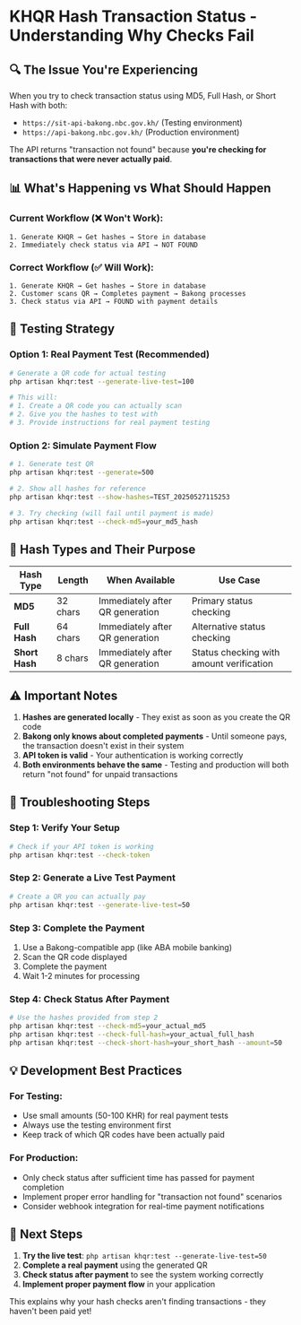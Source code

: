 # KHQR Hash Transaction Status - Understanding Why Checks Fail

## 🔍 The Issue You're Experiencing

When you try to check transaction status using MD5, Full Hash, or Short Hash with both:
- `https://sit-api-bakong.nbc.gov.kh/` (Testing environment)
- `https://api-bakong.nbc.gov.kh/` (Production environment)

The API returns "transaction not found" because **you're checking for transactions that were never actually paid**.

## 📊 What's Happening vs What Should Happen

### Current Workflow (❌ Won't Work):
```
1. Generate KHQR → Get hashes → Store in database
2. Immediately check status via API → NOT FOUND
```

### Correct Workflow (✅ Will Work):
```
1. Generate KHQR → Get hashes → Store in database
2. Customer scans QR → Completes payment → Bakong processes
3. Check status via API → FOUND with payment details
```

## 🧪 Testing Strategy

### Option 1: Real Payment Test (Recommended)
```bash
# Generate a QR code for actual testing
php artisan khqr:test --generate-live-test=100

# This will:
# 1. Create a QR code you can actually scan
# 2. Give you the hashes to test with
# 3. Provide instructions for real payment testing
```

### Option 2: Simulate Payment Flow
```bash
# 1. Generate test QR
php artisan khqr:test --generate=500

# 2. Show all hashes for reference
php artisan khqr:test --show-hashes=TEST_20250527115253

# 3. Try checking (will fail until payment is made)
php artisan khqr:test --check-md5=your_md5_hash
```

## 🔄 Hash Types and Their Purpose

| Hash Type | Length | When Available | Use Case |
|-----------|--------|----------------|----------|
| **MD5** | 32 chars | Immediately after QR generation | Primary status checking |
| **Full Hash** | 64 chars | Immediately after QR generation | Alternative status checking |
| **Short Hash** | 8 chars | Immediately after QR generation | Status checking with amount verification |

## ⚠️ Important Notes

1. **Hashes are generated locally** - They exist as soon as you create the QR code
2. **Bakong only knows about completed payments** - Until someone pays, the transaction doesn't exist in their system
3. **API token is valid** - Your authentication is working correctly
4. **Both environments behave the same** - Testing and production will both return "not found" for unpaid transactions

## 🔧 Troubleshooting Steps

### Step 1: Verify Your Setup
```bash
# Check if your API token is working
php artisan khqr:test --check-token
```

### Step 2: Generate a Live Test Payment
```bash
# Create a QR you can actually pay
php artisan khqr:test --generate-live-test=50
```

### Step 3: Complete the Payment
1. Use a Bakong-compatible app (like ABA mobile banking)
2. Scan the QR code displayed
3. Complete the payment
4. Wait 1-2 minutes for processing

### Step 4: Check Status After Payment
```bash
# Use the hashes provided from step 2
php artisan khqr:test --check-md5=your_actual_md5
php artisan khqr:test --check-full-hash=your_actual_full_hash
php artisan khqr:test --check-short-hash=your_short_hash --amount=50
```

## 💡 Development Best Practices

### For Testing:
- Use small amounts (50-100 KHR) for real payment tests
- Always use the testing environment first
- Keep track of which QR codes have been actually paid

### For Production:
- Only check status after sufficient time has passed for payment completion
- Implement proper error handling for "transaction not found" scenarios
- Consider webhook integration for real-time payment notifications

## 🚀 Next Steps

1. **Try the live test**: `php artisan khqr:test --generate-live-test=50`
2. **Complete a real payment** using the generated QR
3. **Check status after payment** to see the system working correctly
4. **Implement proper payment flow** in your application

This explains why your hash checks aren't finding transactions - they haven't been paid yet!